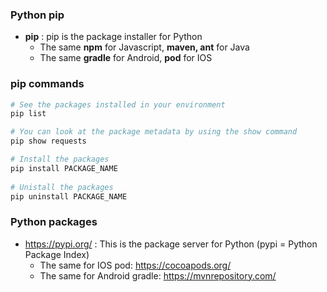 ### Python pip

* **pip** : pip is the package installer for Python
  * The same **npm** for Javascript, **maven, ant** for Java
  * The same **gradle** for Android, **pod** for IOS
  
  
### pip commands

```sh
# See the packages installed in your environment
pip list 

# You can look at the package metadata by using the show command
pip show requests

# Install the packages
pip install PACKAGE_NAME
 
# Unistall the packages
pip uninstall PACKAGE_NAME
```

### Python packages

* https://pypi.org/ : This is the package server for Python (pypi = Python Package Index)
  * The same for IOS pod: https://cocoapods.org/
  * The same for Android gradle: https://mvnrepository.com/
  
  
  
  
  
  
  
  
  
  
